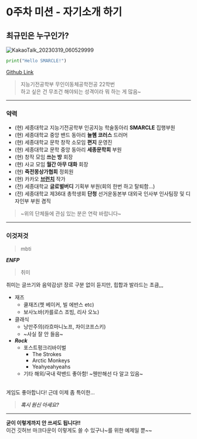 # 0주차 미션 - 자기소개 하기
## 최규민은 누구인가?

![KakaoTalk_20230319_060529999](https://user-images.githubusercontent.com/77739745/226140394-844d0557-09ca-4d22-ac8d-10549a10363a.jpg)

```python
print("Hello SMARCLE!")
```

[Github Link](https://github.com/catuscio)

> 지능기전공학부 무인이동체공학전공 22학번\
> 하고 싶은 건 무조건 해야되는 성격이라 뭐 하는 게 많음~

---
### 약력
- (현) 세종대학교 지능기전공학부 인공지능 학술동아리 __SMARCLE__ 집행부원
- (현) 세종대학교 중앙 밴드 동아리 __늘혬 코러스__ 드러머
- (현) 세종대학교 문학 창작 소모임 __편지__ 운영진
- (현) 세종대학교 문학 중앙 동아리 __세종문학회__ 부원
- (현) 창작 모임 __쓰는 방__ 회장
- (현) 사교 모임 __월간 아무 대화__ 회장
- (현) __죽전몽상가협회__ 정회원
- (현) 카카오 __[브런치](https://brunch.co.kr/@kiwiikwon)__ 작가
- (전) 세종대학교 __글로벌버디__ 기획부 부원(회의 한번 하고 탈퇴함...)
- (전) 세종대학교 제36대 총학생회 __단청__ 선거운동본부 대외국 인사부 인사팀장 및 디자인부 부원 겸직
> ~위의 단체들에 관심 있는 분은 연락 바랍니다~

---
### 이것저것
> mbti

__*ENFP*__

> 취미

취미는 글쓰기와 음악감상! 장르 구분 없이 듣지만, 힙합과 발라드는 초큼,,,
- 재즈
  - 쿨재즈(쳇 베이커, 빌 에반스 etc)
  - 보사노바(카를로스 조빔, 리사 오노)
- 클래식
  - 낭만주의(라흐마니노프, 차이코프스키)
  - ~사실 잘 안 들음~
- __*Rock*__
  - 포스트펑크리바이벌
    - The Strokes
    - Arctic Monkeys
    - Yeahyeahyeahs
  - 기타 해외/국내 락밴드 좋아함! ~웬만해선 다 알고 있음~

\
게임도 좋아합니다! 근데 이제 좀 특이한...
> __*혹시 원신 아세요?*__

---
__굳이 이렇게까지 안 쓰셔도 됩니다!!__\
이건 깃허브 마크다운이 이렇게도 쓸 수 있구나~를 위한 예제일 뿐~~
